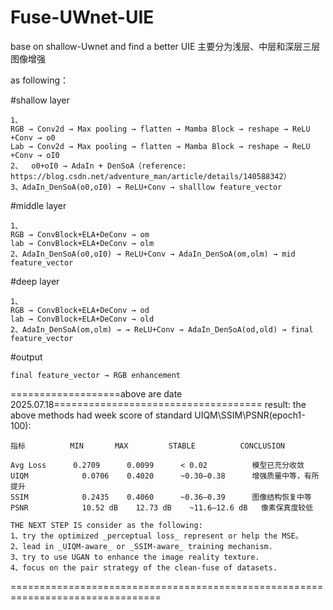 # Fuse-UWnet-UIE
base on shallow-Uwnet and find a better UIE
主要分为浅层、中层和深层三层图像增强

as following：
  
  #shallow layer
    
    1、
    RGB → Conv2d → Max pooling → flatten → Mamba Block → reshape → ReLU +Conv → o0
    Lab → Conv2d → Max pooling → flatten → Mamba Block → reshape → ReLU +Conv → oI0
    2、  o0+oI0 → AdaIn + DenSoA（reference: https://blog.csdn.net/adventure_man/article/details/140588342）
    3、AdaIn_DenSoA(o0,oI0) → ReLU+Conv → shalllow feature_vector

  #middle layer
    
    1、 
    RGB → ConvBlock+ELA+DeConv → om
    lab → ConvBlock+ELA+DeConv → olm
    2、AdaIn_DenSoA(o0,oI0) → ReLU+Conv → AdaIn_DenSoA(om,olm) → mid feature_vector

  #deep layer
   
    1、
    RGB → ConvBlock+ELA+DeConv → od
    lab → ConvBlock+ELA+DeConv → old
    2、AdaIn_DenSoA(om,olm) → → ReLU+Conv → AdaIn_DenSoA(od,old) → final feature_vector

  #output
    
    final feature_vector → RGB enhancement


===================above are date 2025.07.18====================================
result: the above methods had week score of standard UIQM\SSIM\PSNR(epoch1-100):
    
    指标	        MIN	      MAX	      STABLE	      CONCLUSION
    
    Avg Loss      0.2709	  0.0099	  < 0.02	      模型已充分收敛
    UIQM	        0.0706	  0.4020	  ~0.30–0.38	  增强质量中等，有所提升
    SSIM	        0.2435	  0.4060	  ~0.36–0.39	  图像结构恢复中等
    PSNR	        10.52 dB	12.73 dB	~11.6–12.6 dB	像素保真度较低

    THE NEXT STEP IS consider as the following:
    1、try the optimized _perceptual loss_ represent or help the MSE。 
    2、lead in _UIQM-aware_ or _SSIM-aware_ training mechanism.
    3、try to use UGAN to enhance the image reality texture.
    4、focus on the pair strategy of the clean-fuse of datasets.
================================================================================
